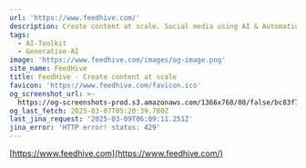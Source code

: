 ```yaml
---
url: 'https://www.feedhive.com/'
description: Create content at scale. Social media using AI & Automation.
tags:
  - AI-Toolkit
  - Generative-AI
image: 'https://www.feedhive.com/images/og-image.png'
site_name: FeedHive
title: FeedHive - Create content at scale
favicon: 'https://www.feedhive.com/favicon.ico'
og_screenshot_url: >-
  https://og-screenshots-prod.s3.amazonaws.com/1366x768/80/false/bc83f7e987ef5e9072f0f1b76c3197d7254e5bb7e20d6bcf8ff9fecab3fad71e.jpeg
og_last_fetch: 2025-03-07T05:20:39.780Z
last_jina_request: '2025-03-09T06:09:11.251Z'
jina_error: 'HTTP error! status: 429'
---
```


[https://www.feedhive.com](https://www.feedhive.com/)

